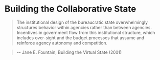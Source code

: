 # Building the Collaborative State

> The institutional design of the bureaucratic state overwhelmingly structures behavior within agencies rather than between agencies. Incentives in government flow from this institutional structure, which includes over-sight and the budget processes that assume and reinforce agency autonomy and competition.

> --  Jane E. Fountain, Building the Virtual State (2001)